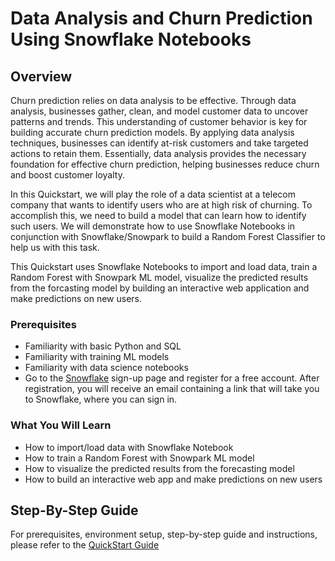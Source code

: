 # Data Analysis and Churn Prediction Using Snowflake Notebooks

## Overview

Churn prediction relies on data analysis to be effective. Through data analysis, businesses gather, clean, and model customer data to uncover patterns and trends. This understanding of customer behavior is key for building accurate churn prediction models. By applying data analysis techniques, businesses can identify at-risk customers and take targeted actions to retain them. Essentially, data analysis provides the necessary foundation for effective churn prediction, helping businesses reduce churn and boost customer loyalty.

In this Quickstart, we will play the role of a data scientist at a telecom company that wants to identify users who are at high risk of churning. To accomplish this, we need to build a model that can learn how to identify such users. We will demonstrate how to use Snowflake Notebooks in conjunction with Snowflake/Snowpark to build a Random Forest Classifier to help us with this task.

This Quickstart uses Snowflake Notebooks to import and load data, train a Random Forest with Snowpark ML model, visualize the predicted results from the forcasting model by building an interactive web application and make predictions on new users.

### Prerequisites
- Familiarity with basic Python and SQL
- Familiarity with training ML models
- Familiarity with data science notebooks
- Go to the [Snowflake](https://signup.snowflake.com/?utm_cta=quickstarts_) sign-up page and register for a free account. After registration, you will receive an email containing a link that will take you to Snowflake, where you can sign in.

### What You Will Learn
- How to import/load data with Snowflake Notebook
- How to train a Random Forest with Snowpark ML model
- How to visualize the predicted results from the forecasting model
- How to build an interactive web app and make predictions on new users

## Step-By-Step Guide
For prerequisites, environment setup, step-by-step guide and instructions, please refer to the [QuickStart Guide](https://quickstarts.snowflake.com/guide/data_analysis_and_churn_prediction_using_snowflake_notebooks/index.html?index=..%2F..index#0)
